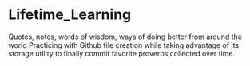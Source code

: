 # Lifetime_Learning
Quotes, notes, words of wisdom, ways of doing better from around the world
Practicing with Github file creation while taking advantage of its storage utility to finally commit favorite proverbs collected over time.
